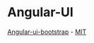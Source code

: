 Angular-UI
===

[Angular-ui-bootstrap](http://angular-ui.github.io) - [MIT](http://opensource.org/licenses/MIT)
